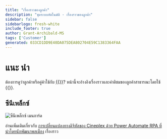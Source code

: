 ```yaml
---
title: "เรื่องราวของลูกค้า"
description: "ชุดระบบอัตโนมัติ - เรื่องราวของลูกค้า"
sidebar: false
sidebarlogo: fresh-white
include_footer: true
author: Grant-Archibald-MS
tags: ['Customer']
generated: 033CD1DD9E40DA075DEA802704E59C1383364FAA
---
```


# แนะ นำ

ต้องการดูว่าลูกค้าหรือคู่ค้าใช้กับ [{{<product-name>}}](https://aka.ms/ak4pp)? หน้านี้จะอ้างอิงเรื่องราวและคําติชมของลูกค้าสาธารณะโดยใช้ {{<product-name>}}.

## ซีนีเพล็กซ์

![ซีนีเพล็กซ์ เมนการ์ด](https://msflowblogscdn.azureedge.net/wp-content/uploads/2022/09/Cieneplex-Main-Card.jpg)

อ่านเพิ่มเติมเกี่ยวกับ [การเปลี่ยนแปลงทางดิจิทัลของ Cineplex ด้วย Power Automate RPA ที่นําโดยนักพัฒนาพลเมือง](https://powerautomate.microsoft.com/blog/cineplex-digital-transformation-with-power-automate-rpa-led-by-citizen-developers/) เรื่องราว 
